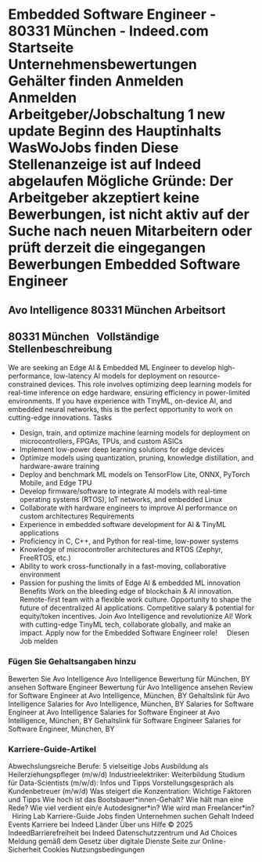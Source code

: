 Embedded Software Engineer - 80331 München - Indeed.com
Startseite
Unternehmensbewertungen
Gehälter finden
Anmelden
Anmelden
Arbeitgeber/Jobschaltung
1 new update
Beginn des Hauptinhalts
WasWoJobs finden
Diese Stellenanzeige ist auf Indeed abgelaufen
Mögliche Gründe: Der Arbeitgeber akzeptiert keine Bewerbungen, ist nicht aktiv auf der Suche nach neuen Mitarbeitern oder prüft derzeit die eingegangen Bewerbungen
Embedded Software Engineer
==========================
Avo Intelligence
80331 München
Arbeitsort
----------
80331 München
&nbsp;
Vollständige Stellenbeschreibung
--------------------------------
We are seeking an Edge AI & Embedded ML Engineer to develop high-performance, low-latency AI models for deployment on resource-constrained devices. This role involves optimizing deep learning models for real-time inference on edge hardware, ensuring efficiency in power-limited environments.
If you have experience with TinyML, on-device AI, and embedded neural networks, this is the perfect opportunity to work on cutting-edge innovations.
Tasks
* Design, train, and optimize machine learning models for deployment on microcontrollers, FPGAs, TPUs, and custom ASICs
* Implement low-power deep learning solutions for edge devices
* Optimize models using quantization, pruning, knowledge distillation, and hardware-aware training
* Deploy and benchmark ML models on TensorFlow Lite, ONNX, PyTorch Mobile, and Edge TPU
* Develop firmware/software to integrate AI models with real-time operating systems (RTOS), IoT networks, and embedded Linux
* Collaborate with hardware engineers to improve AI performance on custom architectures
Requirements
* Experience in embedded software development for AI & TinyML applications
* Proficiency in C, C++, and Python for real-time, low-power systems
* Knowledge of microcontroller architectures and RTOS (Zephyr, FreeRTOS, etc.)
* Ability to work cross-functionally in a fast-moving, collaborative environment
* Passion for pushing the limits of Edge AI & embedded ML innovation
Benefits
Work on the bleeding edge of blockchain & AI innovation.
Remote-first team with a flexible work culture.
Opportunity to shape the future of decentralized AI applications.
Competitive salary & potential for equity/token incentives.
Join Avo Intelligence and revolutionize AI! Work with cutting-edge TinyML tech, collaborate globally, and make an impact. Apply now for the Embedded Software Engineer role!
&nbsp;
&nbsp;
Diesen Job melden
### Fügen Sie Gehaltsangaben hinzu
Bewerten Sie Avo Intelligence
Avo Intelligence Bewertung für München, BY ansehen
Software Engineer Bewertung für Avo Intelligence ansehen
Review for Software Engineer at Avo Intelligence, München, BY
Gehaltslink für Avo Intelligence
Salaries for Avo Intelligence, München, BY
Salaries for Software Engineer at Avo Intelligence
Salaries for Software Engineer at Avo Intelligence, München, BY
Gehaltslink für Software Engineer
Salaries for Software Engineer, München, BY
&nbsp;
### Karriere-Guide-Artikel
Abwechslungsreiche Berufe: 5 vielseitige Jobs
Ausbildung als Heilerziehungspfleger (m/w/d)
Industrieelektriker: Weiterbildung
Studium für Data-Scientists (m/w/d): Infos und Tipps
Vorstellungsgespräch als Kundenbetreuer (m/w/d)
Was steigert die Konzentration: Wichtige Faktoren und Tipps
Wie hoch ist das Bootsbauer\*innen-Gehalt?
Wie hält man eine Rede?
Wie viel verdient ein/e Autodesigner\*in?
Wie wird man Freelancer\*in?
&nbsp;
Hiring Lab Karriere-Guide Jobs finden Unternehmen suchen Gehalt Indeed Events Karriere bei Indeed Länder Über uns Hilfe
© 2025 IndeedBarrierefreiheit bei Indeed Datenschutzzentrum und Ad Choices Meldung gemäß dem Gesetz über digitale Dienste Seite zur Online-Sicherheit Cookies Nutzungsbedingungen